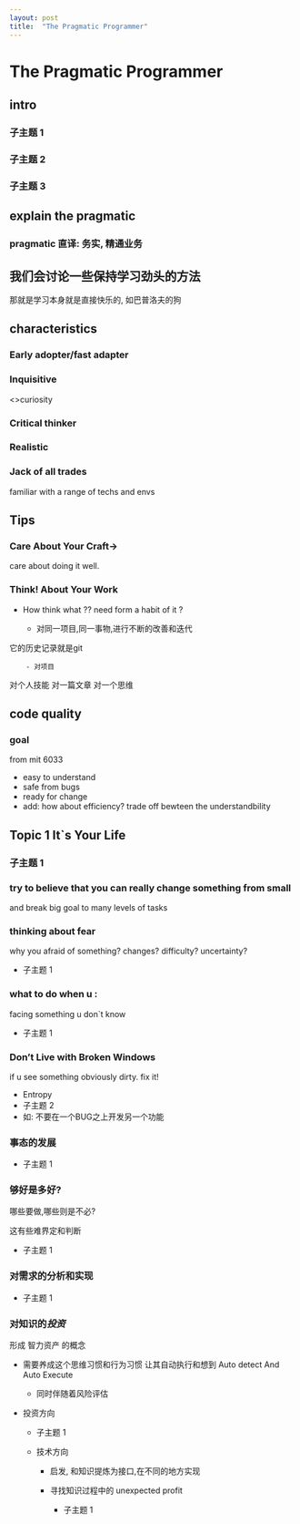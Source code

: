 ```yaml
---
layout: post
title:  "The Pragmatic Programmer"
---
```



# The Pragmatic Programmer

## intro

### 子主题 1

### 子主题 2

### 子主题 3

## explain the pragmatic

### pragmatic 直译: 务实, 精通业务

## 我们会讨论一些保持学习劲头的方法

那就是学习本身就是直接快乐的,
如巴普洛夫的狗

## characteristics

### Early adopter/fast adapter

### Inquisitive  

<>curiosity

### Critical thinker

### Realistic

### Jack of all trades

familiar with a range of techs and envs

## Tips

### Care About Your Craft->
care about doing it well.

### Think! About Your Work

- How think what ??
need form a habit of it ?

	- 对同一项目,同一事物,进行不断的改善和迭代

它的历史记录就是git

		- 对项目
对个人技能
对一篇文章
对一个思维

## code quality

### goal 
from mit 6033

- easy to understand
- safe from bugs
- ready for change
- add: how about efficiency? 
trade off bewteen the understandbility

## Topic 1  It`s  Your Life

### 子主题 1

### try to believe that you can really change something from small

and break big goal to many levels of tasks

### thinking about fear

why you afraid of something?
changes? difficulty? uncertainty?

- 子主题 1

### what to do when u : 
facing something u don`t know 

- 子主题 1

### Don’t Live with Broken Windows 

if u see something obviously  dirty. 
fix it!

- Entropy
- 子主题 2
- 如: 不要在一个BUG之上开发另一个功能

### 事态的发展

- 子主题 1

### 够好是多好?
哪些要做,哪些则是不必?

这有些难界定和判断

- 子主题 1

### 对需求的分析和实现

- 子主题 1

### 对知识的*投资*

形成 智力资产  的概念

- 需要养成这个思维习惯和行为习惯
让其自动执行和想到
Auto detect  And Auto Execute


	- 同时伴随着风险评估

- 投资方向

	- 子主题 1
	- 技术方向

		- 启发,
和知识提炼为接口,在不同的地方实现
		- 寻找知识过程中的 unexpected  profit

			- 子主题 1


